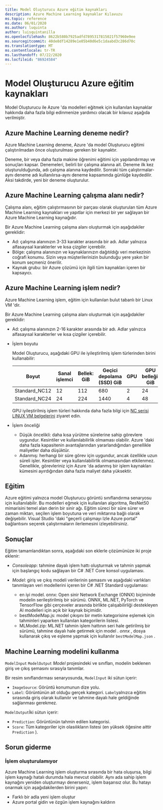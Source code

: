 ```yaml
---
title: Model Oluşturucu Azure eğitim kaynakları
description: Azure Machine Learning kaynaklar Kılavuzu
ms.topic: reference
ms.date: 06/01/2020
ms.author: luquinta
author: luisquintanilla
ms.openlocfilehash: 8622b580b7925adfd7895317815021f57960e9ee
ms.sourcegitcommit: 40de8df14289e1e05b40d6e5c1daabd3c286d70c
ms.translationtype: MT
ms.contentlocale: tr-TR
ms.lasthandoff: 07/22/2020
ms.locfileid: "86924584"
---
```

# <a name="model-builder-azure-training-resources"></a>Model Oluşturucu Azure eğitim kaynakları

Model Oluşturucu ile Azure 'da modelleri eğitmek için kullanılan kaynaklar hakkında daha fazla bilgi edinmenize yardımcı olacak bir kılavuz aşağıda verilmiştir.

## <a name="what-is-an-azure-machine-learning-experiment"></a>Azure Machine Learning deneme nedir?

Azure Machine Learning deneme, Azure 'da model Oluşturucu eğitimi çalıştırılmadan önce oluşturulması gereken bir kaynaktır.

Deneme, bir veya daha fazla makine öğrenimi eğitimi için yapılandırmayı ve sonuçları kapsar. Denemeleri, belirli bir çalışma alanına ait. Deneme ilk kez oluşturulduğunda, adı çalışma alanına kaydedilir. Sonraki tüm çalıştırmalar-aynı deneme adı kullanılırsa-aynı deneme kapsamında günlüğe kaydedilir. Aksi takdirde, yeni bir deneme oluşturulur.

## <a name="what-is-an-azure-machine-learning-workspace"></a>Azure Machine Learning çalışma alanı nedir?

Çalışma alanı, eğitim çalıştırmasının bir parçası olarak oluşturulan tüm Azure Machine Learning kaynakları ve yapıtlar için merkezi bir yer sağlayan bir Azure Machine Learning kaynağıdır.

Bir Azure Machine Learning çalışma alanı oluşturmak için aşağıdakiler gereklidir:

- Ad: çalışma alanınızın 3-33 karakter arasında bir adı. Adlar yalnızca alfasayısal karakterler ve kısa çizgiler içerebilir.
- Bölge: çalışma alanınızın ve kaynaklarınızın dağıtıldığı veri merkezinin coğrafi konumu. Sizin veya müşterilerinizin bulunduğu yere yakın bir konum seçmeniz önerilir.
- Kaynak grubu: bir Azure çözümü için ilgili tüm kaynakları içeren bir kapsayıcı.

## <a name="what-is-an-azure-machine-learning-compute"></a>Azure Machine Learning işlem nedir?

Azure Machine Learning işlem, eğitim için kullanılan bulut tabanlı bir Linux VM 'dir.

Bir Azure Machine Learning çalışma alanı oluşturmak için aşağıdakiler gereklidir:

- Ad: çalışma alanınızın 2-16 karakter arasında bir adı. Adlar yalnızca alfasayısal karakterler ve kısa çizgiler içerebilir.
- İşlem boyutu

    Model Oluşturucu, aşağıdaki GPU ile iyileştirilmiş işlem türlerinden birini kullanabilir:

    | Boyut | Sanal işlemci | Bellek: GiB | Geçici depolama (SSD) GiB | GPU | GPU belleği: GiB | Maksimum veri diskleri | En fazla NIC |
    |---|---|---|---|---|---|---|---|
    | Standard_NC12   | 12 | 112 | 680  | 2 | 24 | 48 | 2 |
    | Standard_NC24   | 24 | 224 | 1440 | 4 | 48 | 64 | 4 |

    GPU iyileştirilmiş işlem türleri hakkında daha fazla bilgi için [NC serisi LINUX VM belgelerini](https://docs.microsoft.com/azure/virtual-machines/nc-series?toc=/azure/virtual-machines/linux/toc.json&bc=/azure/virtual-machines/linux/breadcrumb/toc.json) ziyaret edin.
- İşlem önceliği

  - Düşük öncelikli: daha kısa yürütme sürelerine sahip görevlere uygundur. Kesintiler ve kullanılabilirlik olmaması olabilir. Azure 'daki daha fazla kapasitenin avantajlarından yararlandığından genellikle maliyetler daha düşüktür.
  - Adanmış: herhangi bir süre görev için uygundur, ancak özellikle uzun süreli işler. Kesintiler veya kullanılabilirlik olmamasından etkilenmez. Genellikle, görevleriniz için Azure 'da adanmış bir işlem kaynakları kümesini ayırdığından daha fazla maliyet daha yüksektir.

## <a name="training"></a>Eğitim

Azure eğitimi yalnızca model Oluşturucu görüntü sınıflandırma senaryosu için kullanılabilir. Bu modelleri eğmek için kullanılan algoritma, ResNet50 mimarisini temel alan derin bir sinir ağı. Eğitim süreci bir süre sürer ve zaman miktarı, seçilen işlem boyutuna ve veri miktarına bağlı olarak değişebilir. Visual Studio 'daki "geçerli çalışmayı Izle Azure portal" bağlantısını seçerek çalıştırmaların ilerlemesini izleyebilirsiniz.

## <a name="results"></a>Sonuçlar

Eğitim tamamlandıktan sonra, aşağıdaki son eklerle çözümünüze iki proje eklenir:

- *Consoleapp*: tahmine dayalı işlem hattı oluşturmak ve tahmin yapmak için başlangıç kodu sağlayan bir C# .NET Core konsol uygulaması.
- *Model*: giriş ve çıkış modeli verilerinin şemasını ve aşağıdaki varlıkları tanımlayan veri modellerini içeren bir C# .NET Standard uygulaması:

  - en iyi model. onnx: Open sinir Network Exchange (ONNX) biçiminde modelin serileştirilmiş bir sürümü. ONNX, ML.NET, PyTorch ve TensorFlow gibi çerçeveler arasında birlikte çalışabilirliği destekleyen AI modelleri için açık bir kaynak biçimidir.
  - bestModelMap.js: model çıkışını bir metin kategorisine eşlemek için tahminleri yaparken kullanılan kategorilerin listesi.
  - MLModel.zip: ML.NET tahmin işlem hattının seri hale getirilmiş bir sürümü, tahmine dayalı hale getirmek için model *. onnx* , dosya kullanarak çıkış ve eşleme yapmak için kullanılır `bestModelMap.json` .

## <a name="use-the-machine-learning-model"></a>Machine Learning modelini kullanma

`ModelInput` `ModelOutput` *Model* projesindeki ve sınıfları, modelin beklenen giriş ve çıkış şemasını sırasıyla tanımlar.

Bir resim sınıflandırması senaryosunda, `ModelInput` iki sütun içerir:

- `ImageSource`: Görüntü konumunun dize yolu.
- `Label`: Görüntünün ait olduğu gerçek kategori. `Label`yalnızca eğitim sırasında giriş olarak kullanılır ve tahmine dayalı hale geldiğinde sağlanması gerekmez.

`ModelOutput`İki sütun içerir:

- `Prediction`: Görüntünün tahmin edilen kategorisi.
- `Score`: Tüm kategoriler için olasılıkların listesi (en yüksek öğesine aittir `Prediction` ).

## <a name="troubleshooting"></a>Sorun giderme

### <a name="cannot-create-compute"></a>İşlem oluşturulamıyor

Azure Machine Learning işlem oluşturma sırasında bir hata oluşursa, bilgi işlem kaynağı hatalı durumda hala mevcut olabilir. Aynı ada sahip işlem kaynağını yeniden oluşturmayı denerseniz, işlem başarısız olur. Bu hatayı onarmak için aşağıdakilerden birini yapın:

- Farklı bir adla yeni işlem oluştur
- Azure portal gidin ve özgün işlem kaynağını kaldırın
